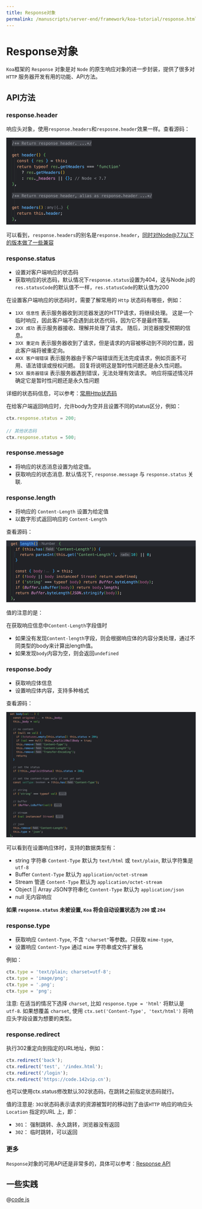 ```yaml
---
title: Response对象
permalink: /manuscripts/server-end/framework/koa-tutorial/response.html
---
```


# Response对象

`Koa`框架的 `Response` 对象是对 `Node` 的原生响应对象的进一步封装，提供了很多对 `HTTP` 服务器开发有用的功能、API方法。

## API方法

### response.header

响应头对象，使用`response.headers`和`resposne.header`效果一样。查看源码：

![](../images/ctx-response-header.png)

可以看到，`response.headers`的别名是`response.header`，同时对Node@7.7以下的版本做了一些兼容

### response.status

- 设置对客户端响应的状态码
- 获取响应的状态码，默认情况下`response.status`设置为404，这与Node.js的`res.statusCode`的默认值不一样，`res.statusCode`的默认值为200

在设置客户端响应的状态码时，需要了解常用的 `Http` 状态码有哪些，例如：

- `1XX 信息性` 表示服务器收到浏览器发送的HTTP请求，将继续处理。 这是一个临时响应，因此客户端不会遇到此状态代码，因为它不是最终答案。
- `2XX 成功` 表示服务器接收、理解并处理了请求。 随后，浏览器接受预期的信息。
- `3XX 重定向` 表示服务器收到了请求，但是请求的内容被移动到不同的位置，因此客户端将被重定向。
- `4XX 客户端错误` 表示服务器由于客户端错误而无法完成请求，例如页面不可用、语法错误或授权问题。 回复将说明这是暂时性问题还是永久性问题。
- `5XX 服务器错误` 表示服务器遇到错误，无法处理有效请求。 响应将描述情况并确定它是暂时性问题还是永久性问题

详细的状态码信息，可以参考：[常用Http状态码](https://www.runoob.com/http/http-status-codes.html)

在给客户端返回响应时，允许body为空并且设置不同的status区分，例如：

```js
ctx.response.status = 200;

// 其他状态码
ctx.response.status = 500;
```

### response.message

- 将响应的状态消息设置为给定值。
- 获取响应的状态消息. 默认情况下, `response.message` 与 `response.status` 关联.

### response.length

- 将响应的 `Content-Length` 设置为给定值
- 以数字形式返回响应的 `Content-Length`

查看源码：

![](../images/ctx-response-length.png)

值的注意的是：

在获取响应信息中`Content-Length`字段值时

- 如果没有发现`Content-length`字段，则会根据响应体的内容分类处理，通过不同类型的body来计算出length值。
- 如果发现`body`内容为空，则会返回`undefined`

### response.body

- 获取响应体信息
- 设置响应体内容，支持多种格式

查看源码：

![](../images/ctx-body.png)

可以看到在设置响应体时，支持的数据类型有：

- string 字符串 `Content-Type` 默认为 `text/html` 或 `text/plain`, 默认字符集是 `utf-8`
- Buffer `Content-Type` 默认为 `application/octet-stream`
- Stream 管道 `Content-Type` 默认为 `application/octet-stream`
- Object || Array JSON字符串化 `Content-Type` 默认为 `application/json`
- null 无内容响应

**如果 `response.status` 未被设置, `Koa` 将会自动设置状态为 `200` 或 `204`**

### response.type

- 获取响应 `Content-Type`, 不含 `"charset"`等参数。只获取 `mime-type`,
- 设置响应 `Content-Type` 通过 `mime` 字符串或文件扩展名

例如：

```js
ctx.type = 'text/plain; charset=utf-8';
ctx.type = 'image/png';
ctx.type = '.png';
ctx.type = 'png';
```

注意: 在适当的情况下选择 `charset`, 比如 `response.type = 'html'` 将默认是 `utf-8`.
如果想覆盖 `charset`, 使用 `ctx.set('Content-Type', 'text/html')` 将响应头字段设置为想要的类型。

### response.redirect

执行302重定向到指定的URL地址，例如：

```js
ctx.redirect('back');
ctx.redirect('test', '/index.html');
ctx.redirect('/login');
ctx.redirect('https://code.142vip.cn');
```

也可以使用ctx.status修改默认302状态码，在跳转之前指定状态码就行。

值的注意是: `302`状态码表示请求的资源被暂时的移动到了由该`HTTP` 响应的响应头 `Location` 指定的URL 上，即：

- `301`： 强制跳转、永久跳转，浏览器没有返回
- `302`： 临时跳转，可以返回

### 更多

`Response`对象的可用API还是非常多的，具体可以参考：[Response API](https://github.com/koajs/koa/blob/master/lib/response.js)

## 一些实践

@[code js](@code/koa/koa-response.js)
